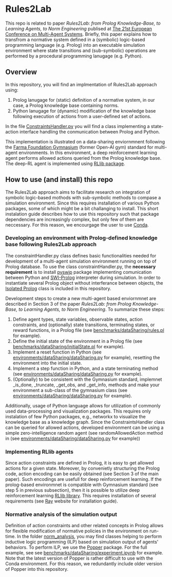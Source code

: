 # Rules2Lab

This repo is related to paper *Rules2Lab: from Prolog Knowledge-Base, to Learning Agents, to Norm Engineering* publised at [The 21st European Conference on Multi-Agent Systems](https://euramas.github.io/eumas2024/). 
Briefly, this paper explains how to transfrom a normative system defined in a (symbolic) logic-based programming language (e.g. Prolog) into an executable simulation environment where state transitions and (sub-symbolic) operations are performed by a procedural programming lanugage (e.g. Python).

## Overview

In this repository, you will find an implmentation of Rules2Lab approach using: 
1. Prolog lanugage for (static) definition of a normative system, in our case, a Prolog knowledge base containing norms.
2. Python lanugage for (dynamic) modification of the knowledge base following execution of actions from a user-defined set of actions.

In the file [ConstraintsHandler.py](https://github.com/fratric/Rules2Lab/blob/master/env_input/ConstraintsHandler.py) you will find a class implementing a state-action interface handling the conmunication between Prolog and Python.

This implementation is illustrated on a data-sharing enviornmnent following the [Farma Foundation Gymnasium](https://gymnasium.farama.org) (former Open-AI gym) standard for multi-agent environments. 
In this environment, a deep reinforcement learning agent performs allowed actions queried from the Prolog knowledge base. The deep-RL agent is implemented using [RLlib package](https://docs.ray.io/en/latest/rllib).

## How to use (and install) this repo

The Rules2Lab approach aims to facilitate research on integration of symbolic logic-based mothods with sub-symbolic methods to compase a simulation environment.
Since this requires installation of various Python packages, some of which might be a bit challanging to install. 
This short instalation guide describes how to use this repository such that package dependencies are increasingly complex, but only few of them are neccessary. 
For this reason, we encourgage the user to use [Conda](https://conda.io/projects/conda/en/latest/user-guide/getting-started.html).

### Developing an environment with Prolog-defined knowledge base following Rules2Lab approach

The constraintHandler.py class defines basic functionalities needed for development of a multi-agent simulation environment running on top of Prolog database. 
To use the class constraintHandler.py, the **necessary requirement** is to install [pyswip](https://github.com/yuce/pyswip) package implementing comunication between Python and [SWI-Prolog](https://www.swi-prolog.org/) interpreter during simulation. 
In order to instantiate several Prolog object without interferance between objects, the [Isolated Prolog](https://github.com/mortacious/pyswip-notebook/blob/master/pyswip_notebook/prolog_notebook.py) class is included in this repository.
 
Development steps to create a new multi-agent based enviornmnet are described in Section 3 of the paper *Rules2Lab: from Prolog Knowledge-Base, to Learning Agents, to Norm Engineering*. To summarize these steps:
1. Define agent types, state variables, observable states, action constraints, and (optionally) state transitions, terminating states, or reward functions, in a Prolog file (see [benchmarks/dataSharing/rules.pl](https://github.com/fratric/Rules2Lab/blob/master/benchmarks/dataSharing/rules.pl) for example).
2. Define the initial state of the environment in a Prolog file (see [benchmarks/dataSharing/initialState.pl](https://github.com/fratric/Rules2Lab/blob/master/benchmarks/dataSharing/initialState.pl) for example).
3. Implement a reset function in Python (see [environments/dataSharing/dataSharing.py](https://github.com/fratric/Rules2Lab/blob/master/environments/dataSharing/dataSharing.py) for example), resetting the environment into the initial state.
4. Implement a step function in Python, and a state terminating method (see [environments/dataSharing/dataSharing.py](https://github.com/fratric/Rules2Lab/blob/master/environments/dataSharing/dataSharing.py) for example).
5. (Optionally) to be consistent with the Gymnasium standard, implemnet _is_done, _truncate, _get_obs, and _get_info, methods and make your environment a sub-class of the gymnasium class (see [environments/dataSharing/dataSharing.py](https://github.com/fratric/Rules2Lab/blob/master/environments/dataSharing/dataSharing.py) for example).

Additionally, usage of Python language allows for utilization of commonly used data-processing and visualization packages. 
This requires only instalation of few Python packages, e.g., networkx to visualize the knowledge base as a knowledge graph.
Since the ConstraintsHandler class can be queried for allowed actions, developed environment can be using a simple zero-intelligence random agent (see randomAllowedAction method in (see [environments/dataSharing/dataSharing.py](https://github.com/fratric/Rules2Lab/blob/master/environments/dataSharing/dataSharing.py) for example))

### Implementing RLlib agents

Since action constraints are defined in Prolog, it is easy to get allowed actions for a given state. Moreover, by convenietly structuring the Prolog code, action encoding can be easily obtained (see Section 3 of the main paper). Such encodings are usefull for deep reinforcement learning. If the prolog-based environmnet is compatible with Gymnasium standard (see step 5 in previous subsection), then it is possible to utilize deep reinforcement learning [RLlib library](https://docs.ray.io/en/latest/rllib). 
This requires installation of several requirements (see [Ray](https://docs.ray.io/en/latest/ray-overview/installation.html) website for installation guide). 

### Normative analysis of the simulation output

Definition of action constraints and other related concepts in Prolog allows for flexible modification of normative policies in the environment on run-time.
In the folder [norm_analysis](https://github.com/fratric/Rules2Lab/blob/master/norm_analysis), you may find classes helping to perform inductive logic programming (ILP) based on simulation output of agents' behaviors. 
To perform ILP, we use the [Popper](https://github.com/logic-and-learning-lab/Popper) package.
For the full example, see see [benchmarks/dataSharing/experiment.ipynb](https://github.com/fratric/Rules2Lab/blob/master/benchmarks/dataSharing/experiment.ipynb) for example. Note that the latest version of Popper is rather difficult to use with the Conda environment. 
For this reason, we redundantly include older version of Popper into this repository.
